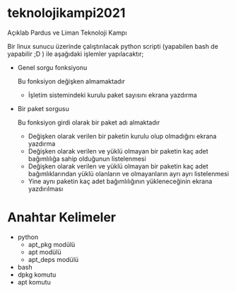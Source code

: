 # teknolojikampi2021
Açıklab Pardus ve Liman Teknoloji Kampı

Bir linux sunucu üzerinde çalıştırılacak python scripti (yapabilen bash de yapabilir ;D ) ile aşağıdaki işlemler yapılacaktır; 
- Genel sorgu fonksiyonu

  Bu fonksiyon değişken almamaktadır
  - İşletim sistemindeki kurulu paket sayısını ekrana yazdırma


- Bir paket sorgusu

  Bu fonksiyon girdi olarak bir paket adı almaktadır
  - Değişken olarak verilen bir paketin kurulu olup olmadığını ekrana yazdırma
  - Değişken olarak verilen ve yüklü olmayan bir paketin kaç adet bağımlılığa sahip olduğunun listelenmesi
  - Değişken olarak verilen ve yüklü olmayan bir paketin kaç adet bağımlıklarından yüklü olanların ve olmayanların ayrı ayrı listelenmesi 
  - Yine aynı paketin kaç adet bağımlılığının yükleneceğinin ekrana yazdırılması

# Anahtar Kelimeler
- python
  -  apt_pkg modülü
  -  apt modülü
  -  apt_deps modülü
-  bash 
  -  dpkg komutu
  -  apt komutu
